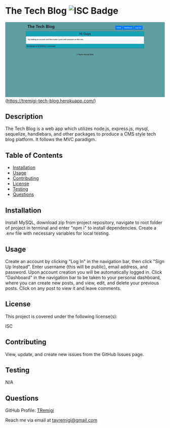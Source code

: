 # The Tech Blog ![ISC Badge](https://img.shields.io/badge/License-ISC-brightgreen)
![Screenshot of Tech Blog Homepage](./public/assets/images/techblog.png)(https://tremigi-tech-blog.herokuapp.com/)

## Description

The Tech Blog is a web app which utilizes node.js, express.js, mysql, sequelize, handlebars, and other packages to produce a CMS style tech blog platform. It follows the MVC paradigm.


## Table of Contents

* [Installation](#installation)
* [Usage](#usage)
* [Contributing](#contributing)
* [License](#license)
* [Testing](#testing)
* [Questions](#questions)


## Installation

Install MySQL, download zip from project repository, navigate to root folder of project in terminal and enter "npm i" to install dependencies. Create a .env file with necessary variables for local testing.


## Usage 

Create an account by clicking "Log In" in the navigation bar, then click "Sign Up Instead". Enter username (this will be public), email address, and password. Upon account creation you will be automatically logged in. Click "Dashboard" in the navigation bar to be taken to your personal dashboard, where you can create new posts, and view, edit, and delete your previous posts. Click on any post to view it and leave comments.




## License

This project is covered under the following license(s):

ISC


## Contributing

View, update, and create new issues from the GitHub Issues page.


## Testing

N/A


## Questions

GitHub Profile: [TRemigi](https://github.com/TRemigi)

Reach me via email at <tayremigi@gmail.com>

